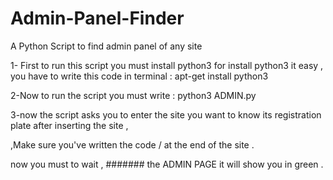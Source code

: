 # Admin-Panel-Finder
A Python Script to find admin panel of any site

1- First to run this script you must install python3 
for install python3 it easy , you have to write this code in terminal : apt-get install python3 

2-Now to run the script you must write : python3 ADMIN.py

3-now the script asks you to enter the site you want to know its registration plate 
after inserting the site , 


,Make sure you've written the code / at the end of the site .

now you must to wait , 
####### the ADMIN PAGE it will show you in green .
